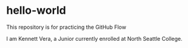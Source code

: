 # hello-world
This repository is for practicing the GitHub Flow

I am Kennett Vera, a Junior currently enrolled at North Seattle College.
